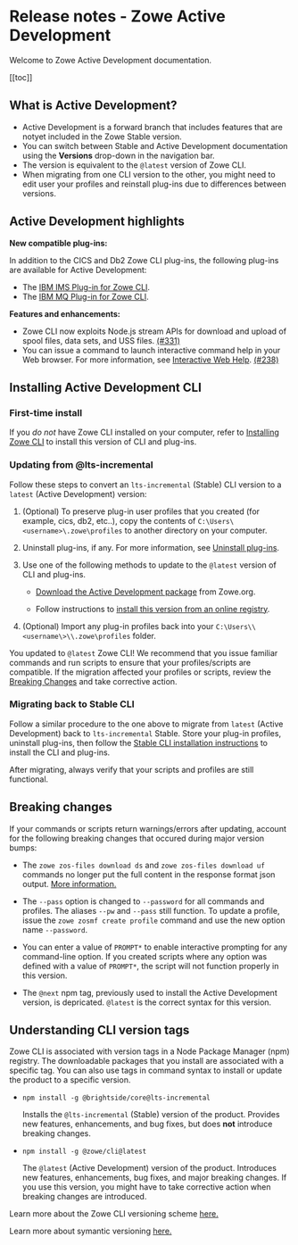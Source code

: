 # Release notes - Zowe Active Development

Welcome to Zowe Active Development documentation.

[[toc]]

## What is Active Development?

- Active Development is a forward branch that includes features that are notyet included in the Zowe Stable version. 
- You can switch between Stable and Active Development documentation using the **Versions** drop-down in the navigation bar.
- The version is equivalent to the `@latest` version of Zowe CLI.
- When migrating from one CLI version to the other, you might need to edit user your profiles and reinstall plug-ins due to differences between versions. 

## Active Development highlights

**New compatible plug-ins:**

In addition to the CICS and Db2 Zowe CLI plug-ins, the following plug-ins are available for Active Development:

- The [IBM IMS Plug-in for Zowe CLI](../user-guide/cli-imsplugin.md).
- The [IBM MQ Plug-in for Zowe CLI](../user-guide/cli-mqplugin.md).

**Features and enhancements:**

- Zowe CLI now exploits Node.js stream APIs for download and upload of spool files, data sets, and USS files. [(#331)](https://github.com/zowe/zowe-cli/pull/331)
- You can issue a command to launch interactive command help in your Web browser. For more information, see [Interactive Web Help](../user-guide/cli-usingcli.md#interactive-web-help). [(#238)](https://github.com/zowe/imperative/issues/238)

## Installing Active Development CLI

### First-time install

If you *do not* have Zowe CLI installed on your computer, refer to [Installing Zowe CLI](../user-guide/cli-installcli.md) to install this version of CLI and plug-ins. 

### Updating from @lts-incremental

Follow these steps to convert an `lts-incremental` (Stable) CLI version to a `latest` (Active Development) version:

1. (Optional) To preserve plug-in user profiles that you created (for example, cics, db2, etc..), copy the contents of `C:\Users\<username>\.zowe\profiles` to another  directory on your computer.

2.  Uninstall plug-ins, if any. For more information, see [Uninstall plug-ins](../user-guide/cli-installplugins.md#uninstall-plug-ins).
   
3. Use one of the following methods to update to the `@latest` version of CLI and plug-ins. 

    - [Download the Active Development package](https://zowe.org/download/) from Zowe.org.

    - Follow instructions to [install this version from an online registry](../user-guide/cli-installcli.md#installing-zowe-cli-from-an-online-registry).

4. (Optional) Import any plug-in profiles back into your `C:\Users\\<username\>\\.zowe\profiles` folder. 

You updated to `@latest` Zowe CLI! We recommend that you issue familiar commands and run scripts to ensure that your profiles/scripts are compatible. If the migration affected your profiles or scripts, review the [Breaking Changes](#breaking-changes) and take corrective action. 

### Migrating back to Stable CLI

Follow a similar procedure to the one above to migrate from `latest` (Active Development) back to `lts-incremental` Stable. Store your plug-in profiles, uninstall plug-ins, then follow the [Stable CLI installation instructions](https://docs.zowe.org/stable/user-guide/cli-installcli.html#methods-to-install-zowe-cli) to install the CLI and plug-ins.

After migrating, always verify that your scripts and profiles are still functional. 

## Breaking changes

If your commands or scripts return warnings/errors after updating, account for the following breaking changes that occured during major version bumps:

- The `zowe zos-files download ds` and `zowe zos-files download uf` commands no longer put the full content in the response format json output. [More information.](https://github.com/zowe/zowe-cli/pull/331)

- The `--pass` option is changed to `--password`  for all commands and profiles. The aliases `--pw` and `--pass` still function. To update a profile, issue the `zowe zosmf create profile` command and use the new option name `--password`. 
    
- You can enter a value of `PROMPT*` to enable interactive prompting for any command-line option. If you created scripts where any option was defined with  a value of `PROMPT*`, the script will not function properly in this version. 

- The `@next` npm tag, previously used to install the Active Development version, is depricated. `@latest` is the correct syntax for this version. 

## Understanding CLI version tags

Zowe CLI is associated with version tags in a Node Package Manager (npm) registry. The downloadable packages that you install are associated with a specific tag. You can also use tags in command syntax to install or update the product to a specific version. 

- `npm install -g @brightside/core@lts-incremental` 
        
    Installs the `@lts-incremental` (Stable) version of the product. Provides new features, enhancements, and bug fixes, but does **not** introduce breaking changes. 

- `npm install -g @zowe/cli@latest` 
    
    The `@latest` (Active Development) version of the product. Introduces new features, enhancements, bug fixes, and major breaking changes. If you use this version, you might have to take corrective action when breaking changes are introduced. 

Learn more about the Zowe CLI versioning scheme [here.](https://github.com/zowe/zowe-cli/blob/master/docs/MaintainerVersioning.md)

Learn more about symantic versioning [here.](https://semver.org/)
